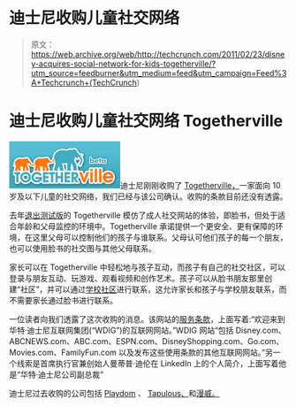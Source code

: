 # 迪士尼收购儿童社交网络

> 原文：<https://web.archive.org/web/http://techcrunch.com/2011/02/23/disney-acquires-social-network-for-kids-togetherville/?utm_source=feedburner&utm_medium=feed&utm_campaign=Feed%3A+Techcrunch+(TechCrunch>)

# 迪士尼收购儿童社交网络 Togetherville

![](img/e82f1dcb2ba4dec4a77a18f23b8599b5.png)迪士尼刚刚收购了 [Togetherville，](https://web.archive.org/web/20230203013239/http://togetherville.com/)一家面向 10 岁及以下儿童的社交网络，我们已经与该公司确认。收购的条款目前还没有透露。

去年[退出测试版](https://web.archive.org/web/20230203013239/http://news.cnet.com/8301-19518_3-20005284-238.html)的 Togetherville 模仿了成人社交网站的体验，即脸书，但处于适合年龄和父母监控的环境中。Togetherville 承诺提供一个更安全、更有保障的环境，在这里父母可以控制他们的孩子与谁联系。父母认可他们孩子的每一个朋友，也可以使用脸书的社交图与其他父母联系。

家长可以在 Togetherville 中轻松地与孩子互动，而孩子有自己的社交社区，可以登录与朋友互动、玩游戏、观看视频和创作艺术。孩子可以从脸书朋友那里创建“社区”，并可以通过[学校社区](https://web.archive.org/web/20230203013239/https://techcrunch.com/2010/10/01/togetherville-helps-parents-kids-and-schools-connect-with-new-communities-feature/)进行联系，这允许家长和孩子与学校朋友联系，而不需要家长通过脸书进行联系。

一位读者向我们透露了这次收购的消息。该网站的[服务条款](https://web.archive.org/web/20230203013239/http://togetherville.com/tos)，上面写着:“欢迎来到华特·迪士尼互联网集团(“WDIG”)的互联网网站。”WDIG 网站“包括 Disney.com、ABCNEWS.com、ABC.com、ESPN.com、DisneyShopping.com、Go.com、Movies.com、FamilyFun.com 以及发布这些使用条款的其他互联网网站。”另一个线索是首席执行官兼创始人曼蒂普·迪伦在 LinkedIn 上的个人简介，上面写着他是“华特·迪士尼公司副总裁”

迪士尼过去收购的公司包括 [Playdom](https://web.archive.org/web/20230203013239/https://techcrunch.com/2010/07/27/playdom-acquired-by-disney-for-up-to-763-2-million/) 、 [Tapulous、](https://web.archive.org/web/20230203013239/https://techcrunch.com/2010/07/01/tapulous-acquired-by-disney/)和[漫威。](https://web.archive.org/web/20230203013239/https://techcrunch.com/2009/08/31/breaking-disney-to-acquire-marvel-entertainment-for-4-billion/)